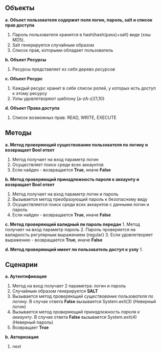 ## Объекты ##
**a. Объект пользователя содержит поля логин, пароль, salt и список прав доступа**
   1. Пароль пользователя хранится в hash(hash(pass)+salt) виде  (хэш MD5).
   2. Salt генерируется случайным образом
   3. Список прав, которыми обладает пользователь

**b. Объект Ресурсы**
   1. Ресурсы представляет из себя дерево *ресурсов*
   
**c. Объект Ресурс**
   1. Каждый ресурс хранит в себе список ролей, у которых есть доступ к этому ресурсу
   1. Узлы удовлетворяют шаблону [a-zA-z]{1,10}

**d. Объект Права доступа**
   1. Список возможных прав: READ, WRITE, EXECUTE

## Методы ##
**a. Метод проверяющий существование пользователя по логину и возвращает Bool ответ**
 1. Метод получает на вход параметр логин
 2. Осуществляет поиск среди всех аккаунтов
 3. Если найден - возвращается **True**, иначе **False**
    
**b. Метод проверяющий принадлежность пароля к аккаунту и возвращает Bool ответ**
1. Метод получает на вход параметр логин и пароль
2. Вызывается метод преобразующий пароль к безопасному виду
3. Осуществляется поиск среди всех аккаунтов с данными логин и пароль
4. Если найден - возвращается **True**, иначе **False**

**c. Метод проверяющий валидный ли пароль передан**
    1. Метод получает на вход параметр пароль
    2. Пароль проверяется на валидность регулярным выражением {regular}
    3. Если удовлетворяет выражению - возвращается **True**, иначе **False**

**d. Метод проверяющий имеет ли пользователь доступ к узлу**
    1.
  
## Сценарии ##
**a. Аутентификация**
   1. Метод на вход получает 2 параметра: логин и пароль
   2. Случайным образом генерируется **SALT**
   3. Вызывается метод *проверяющий существование пользователя по логину*. В случае ответа **False** вызывается System.exit(3) (Неверный логин)
   4. Вызывается метод *проверяющий принадлежность пароля к аккаунту*. В случае ответа **False** вызывается System.exit(4) (Неверный пароль)
   5. Возвращает **True**

**b. Авторизация**
   1. next
  
